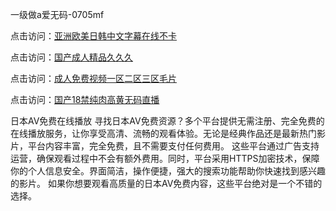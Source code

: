 一级做a爱无码-0705mf

点击访问：<a href="https://tfda.pages.dev/">亚洲欧美日韩中文字幕在线不卡</a>

点击访问：<a href="https://bsdf-5f5.pages.dev/">国产成人精品久久久</a>

点击访问：<a href="https://cfad.pages.dev/">成人免费视频一区二区三区毛片</a>

点击访问：<a href="https://gfd-5xg.pages.dev/">国产18禁纯肉高黄无码直播</a>

日本AV免费在线播放
寻找日本AV免费资源？多个平台提供无需注册、完全免费的在线播放服务，让你享受高清、流畅的观看体验。无论是经典作品还是最新热门影片，平台内容丰富，完全免费，且不需要支付任何费用。
这些平台通过广告支持运营，确保观看过程中不会有额外费用。同时，平台采用HTTPS加密技术，保障你的个人信息安全。界面简洁，操作便捷，强大的搜索功能帮助你快速找到感兴趣的影片。
如果你想要观看高质量的日本AV免费内容，这些平台绝对是一个不错的选择。



<span style="display:none;">[Canonical link](https://github.com/hh20250705/hh12 ）</span>


